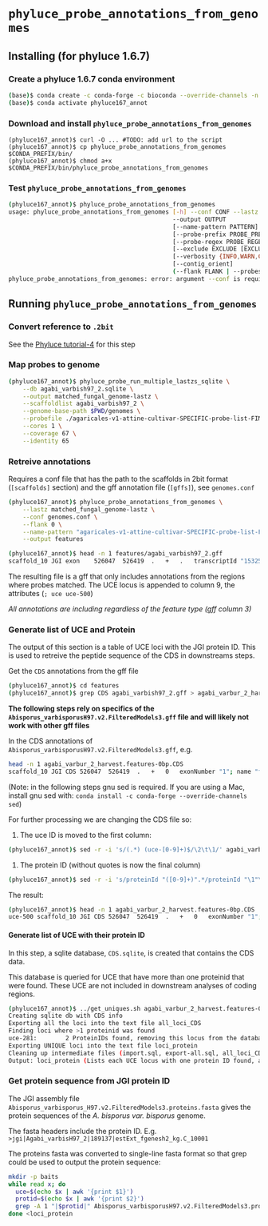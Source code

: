 # `phyluce_probe_annotations_from_genomes`

## Installing (for phyluce 1.6.7)

### Create a phyluce 1.6.7 conda environment

```bash
(base)$ conda create -c conda-forge -c bioconda --override-channels -n phyluce167_annot phyluce=1.6.7 gffutils=0.9
(base)$ conda activate phyluce167_annot
```

### Download and install `phyluce_probe_annotations_from_genomes`

```basj
(phyluce167_annot)$ curl -O ... #TODO: add url to the script
(phyluce167_annot)$ cp phyluce_probe_annotations_from_genomes $CONDA_PREFIX/bin/ 
(phyluce167_annot)$ chmod a+x $CONDA_PREFIX/bin/phyluce_probe_annotations_from_genomes
```

### Test `phyluce_probe_annotations_from_genomes`

```bash
(phyluce167_annot)$ phyluce_probe_annotations_from_genomes
usage: phyluce_probe_annotations_from_genomes [-h] --conf CONF --lastz LASTZ
                                              --output OUTPUT
                                              [--name-pattern PATTERN]
                                              [--probe-prefix PROBE_PREFIX]
                                              [--probe-regex PROBE_REGEX]
                                              [--exclude EXCLUDE [EXCLUDE ...]]
                                              [--verbosity {INFO,WARN,CRITICAL}]
                                              [--contig_orient]
                                              (--flank FLANK | --probes PROBES)
phyluce_probe_annotations_from_genomes: error: argument --conf is required
```

## Running `phyluce_probe_annotations_from_genomes`

### Convert reference to `.2bit`

See the [Phyluce tutorial-4](https://phyluce.readthedocs.io/en/latest/tutorials/tutorial-4.html#convert-genomes-to-2bit-format) for this step

### Map probes to genome

```bash
(phyluce167_annot)$ phyluce_probe_run_multiple_lastzs_sqlite \
    --db agabi_varbish97_2.sqlite \
    --output matched_fungal_genome-lastz \
    --scaffoldlist agabi_varbish97_2 \
    --genome-base-path $PWD/genomes \
    --probefile ./agaricales-v1-attine-cultivar-SPECIFIC-probe-list-FINAL.fasta \
    --cores 1 \
    --coverage 67 \
    --identity 65
```

### Retreive annotations

Requires a conf file that has the path to the scaffolds in 2bit format (`[scaffolds]` section) and the gff annotation file (`[gffs]`), see `genomes.conf`

```bash
(phyluce167_annot)$ phyluce_probe_annotations_from_genomes \
    --lastz matched_fungal_genome-lastz \
    --conf genomes.conf \
    --flank 0 \
    --name-pattern "agaricales-v1-attine-cultivar-SPECIFIC-probe-list-FINAL.fasta_v_{}.lastz.clean" \
    --output features

(phyluce167_annot)$ head -n 1 features/agabi_varbish97_2.gff
scaffold_10	JGI	exon	526047	526419	.	+	.	transcriptId "153259"; name "fgenesh2_pm.10_#_144"; uce uce-500
```

The resulting file is a gff that only includes annotations from the regions where probes matched. The UCE locus is appended to column 9, the attributes (`; uce uce-500`)

*All annotations are including regardless of the feature type (gff column 3)*

### Generate list of UCE and Protein

The output of this section is a table of UCE loci with the JGI protein ID. This is used to retreive the peptide sequence of the CDS in downstreams steps.

Get the `CDS` annotations from the gff file

```bash
(phyluce167_annot)$ cd features
(phyluce167_annot)$ grep CDS agabi_varbish97_2.gff > agabi_varbur_2_harvest.features-0bp.CDS
```

**The following steps rely on specifics of the `Abisporus_varbisporusH97.v2.FilteredModels3.gff` file and will likely not work with other gff files**

In the CDS annotations of `Abisporus_varbisporusH97.v2.FilteredModels3.gff`, e.g.

```bash
head -n 1 agabi_varbur_2_harvest.features-0bp.CDS
scaffold_10	JGI	CDS	526047	526419	.	+	0	exonNumber "1"; name "fgenesh2_pm.10_#_144"; proteinId "153259"; uce uce-500
```

(Note: in the following steps gnu sed is required. If you are using a Mac, install gnu sed with: `conda install -c conda-forge --override-channels sed`)

For further processing we are changing the CDS file so:

1. The uce ID is moved to the first column:

```bash
(phyluce167_annot)$ sed -r -i 's/(.*) (uce-[0-9]+)$/\2\t\1/' agabi_varbur_2_harvest.features-0bp.CDS
```

1. The protein ID (without quotes is now the final column)

```bash
(phyluce167_annot)$ sed -r -i 's/proteinId "([0-9]+)".*/proteinId "\1"\t\1/' agabi_varbur_2_harvest.features-0bp.CDS
```

The result:

```bash
(phyluce167_annot)$ head -n 1 agabi_varbur_2_harvest.features-0bp.CDS
uce-500	scaffold_10	JGI	CDS	526047	526419	.	+	0	exonNumber "1"; name "fgenesh2_pm.10_#_144"; proteinId "153259"	153259
```

#### Generate list of UCE with their protein ID

In this step, a sqlite database, `CDS.sqlite`, is created that contains the CDS data.

This database is queried for UCE that have more than one proteinid that were found. These UCE are not included in downstream analyses of coding regions.

```bash
(phyluce167_annot)$ ../get_uniques.sh agabi_varbur_2_harvest.features-0bp.CDS
Creating sqlite db with CDS info
Exporting all the loci into the text file all_loci_CDS
Finding loci where >1 proteinid was found
uce-281:        2 ProteinIDs found, removing this locus from the database
Exporting UNIQUE loci into the text file loci_protein
Cleaning up intermediate files (import.sql, export-all.sql, all_loci_CDS, export-unique.sql)
Output: loci_protein (Lists each UCE locus with one protein ID found, and its protein ID)
```

### Get protein sequence from JGI protein ID

The JGI assembly file `Abisporus_varbisporus_H97.v2.FilteredModels3.proteins.fasta` gives the protein sequences of the *A. bisporus var. bisporus* genome.

The fasta headers include the protein ID. E.g. `>jgi|Agabi_varbisH97_2|189137|estExt_fgenesh2_kg.C_10001`

The proteins fasta was converted to single-line fasta format so that grep could be used to output the protein sequence:

```bash
mkdir -p baits
while read x; do
  uce=$(echo $x | awk '{print $1}')
  protid=$(echo $x | awk '{print $2}')
  grep -A 1 "|$protid|" Abisporus_varbisporusH97.v2.FilteredModels3.proteins.singleline.fasta >baits/$uce.fasta
done <loci_protein
```
